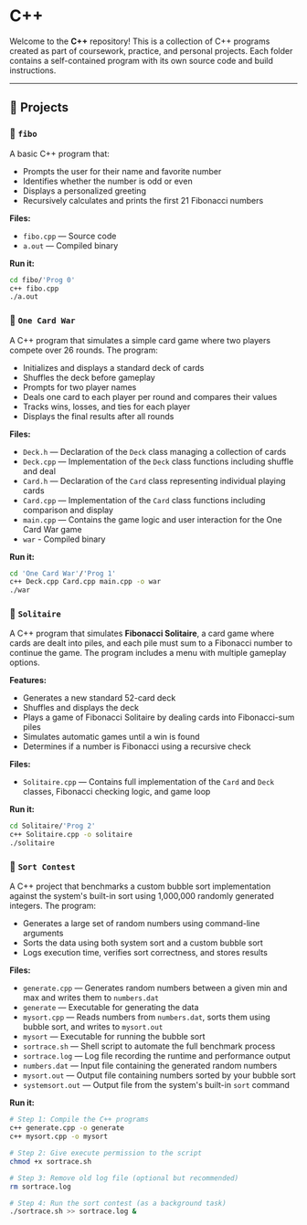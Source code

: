 # C++

Welcome to the **C++** repository! This is a collection of C++ programs created as part of coursework, practice, and personal projects. Each folder contains a self-contained program with its own source code and build instructions.

---

## 📁 Projects

### 🔹 `fibo`
A basic C++ program that:
- Prompts the user for their name and favorite number
- Identifies whether the number is odd or even
- Displays a personalized greeting
- Recursively calculates and prints the first 21 Fibonacci numbers

**Files:**
- `fibo.cpp` — Source code
- `a.out` — Compiled binary

**Run it:**
```bash
cd fibo/'Prog 0' 
c++ fibo.cpp
./a.out
```


### 🔹 `One Card War`  
A C++ program that simulates a simple card game where two players compete over 26 rounds. The program:

- Initializes and displays a standard deck of cards  
- Shuffles the deck before gameplay  
- Prompts for two player names  
- Deals one card to each player per round and compares their values  
- Tracks wins, losses, and ties for each player  
- Displays the final results after all rounds  

**Files:**  
- `Deck.h` — Declaration of the `Deck` class managing a collection of cards
- `Deck.cpp` — Implementation of the `Deck` class functions including shuffle and deal
- `Card.h` — Declaration of the `Card` class representing individual playing cards
- `Card.cpp` — Implementation of the `Card` class functions including comparison and display
- `main.cpp` — Contains the game logic and user interaction for the One Card War game
- `war` - Compiled binary

**Run it:**  
```bash
cd 'One Card War'/'Prog 1'
c++ Deck.cpp Card.cpp main.cpp -o war
./war
```


### 🔹 `Solitaire`  
A C++ program that simulates **Fibonacci Solitaire**, a card game where cards are dealt into piles, and each pile must sum to a Fibonacci number to continue the game. The program includes a menu with multiple gameplay options.

**Features:**
- Generates a new standard 52-card deck
- Shuffles and displays the deck
- Plays a game of Fibonacci Solitaire by dealing cards into Fibonacci-sum piles
- Simulates automatic games until a win is found
- Determines if a number is Fibonacci using a recursive check

**Files:**
- `Solitaire.cpp` — Contains full implementation of the `Card` and `Deck` classes, Fibonacci checking logic, and game loop

**Run it:**
```bash
cd Solitaire/'Prog 2'
c++ Solitaire.cpp -o solitaire
./solitaire
```

### 🔹 `Sort Contest`  
A C++ project that benchmarks a custom bubble sort implementation against the system's built-in sort using 1,000,000 randomly generated integers. The program:

- Generates a large set of random numbers using command-line arguments
- Sorts the data using both system sort and a custom bubble sort
- Logs execution time, verifies sort correctness, and stores results

**Files:**  
- `generate.cpp` — Generates random numbers between a given min and max and writes them to `numbers.dat`  
- `generate` — Executable for generating the data  
- `mysort.cpp` — Reads numbers from `numbers.dat`, sorts them using bubble sort, and writes to `mysort.out`  
- `mysort` — Executable for running the bubble sort  
- `sortrace.sh` — Shell script to automate the full benchmark process  
- `sortrace.log` — Log file recording the runtime and performance output  
- `numbers.dat` — Input file containing the generated random numbers  
- `mysort.out` — Output file containing numbers sorted by your bubble sort  
- `systemsort.out` — Output file from the system's built-in `sort` command  

**Run it:**
```bash
# Step 1: Compile the C++ programs
c++ generate.cpp -o generate
c++ mysort.cpp -o mysort

# Step 2: Give execute permission to the script
chmod +x sortrace.sh

# Step 3: Remove old log file (optional but recommended)
rm sortrace.log

# Step 4: Run the sort contest (as a background task)
./sortrace.sh >> sortrace.log &
```

